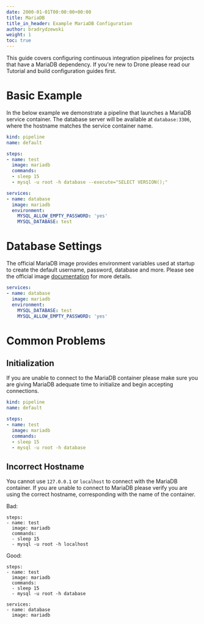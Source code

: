 ```yaml
---
date: 2000-01-01T00:00:00+00:00
title: MariaDB
title_in_header: Example MariaDB Configuration
author: bradrydzewski
weight: 1
toc: true
---
```


This guide covers configuring continuous integration pipelines for projects that have a MariaDB dependency. If you're new to Drone please read our Tutorial and build configuration guides first.

# Basic Example

In the below example we demonstrate a pipeline that launches a MariaDB service container. The database server will be available at `database:3306`, where the hostname matches the service container name.


```yaml {linenos=table,hl_lines=["11-16"]}
kind: pipeline
name: default

steps:
- name: test
  image: mariadb
  commands:
  - sleep 15
  - mysql -u root -h database --execute="SELECT VERSION();"

services:
- name: database
  image: mariadb
  environment:
    MYSQL_ALLOW_EMPTY_PASSWORD: 'yes'
    MYSQL_DATABASE: test
```

# Database Settings

The official MariaDB image provides environment variables used at startup
to create the default username, password, database and more. Please see the
official image [documentation](https://hub.docker.com/_/mariadb/) for more details.


```yaml {linenos=table,linenostart=11,hl_lines=["4-6"]}
services:
- name: database
  image: mariadb
  environment:
    MYSQL_DATABASE: test
    MYSQL_ALLOW_EMPTY_PASSWORD: 'yes'
```

# Common Problems

## Initialization

If you are unable to connect to the MariaDB container please make sure you
are giving MariaDB adequate time to initialize and begin accepting
connections.

```yaml {linenos=table,hl_lines=["8"]}
kind: pipeline
name: default

steps:
- name: test
  image: mariadb
  commands:
  - sleep 15
  - mysql -u root -h database
```

## Incorrect Hostname

You cannot use `127.0.0.1` or `localhost` to connect with the MariaDB container. If you are unable to connect to MariaDB please verify you are using the correct hostname, corresponding with the name of the container. 

Bad:

```
steps:
- name: test
  image: mariadb
  commands:
  - sleep 15
  - mysql -u root -h localhost
```

Good:

```
steps:
- name: test
  image: mariadb
  commands:
  - sleep 15
  - mysql -u root -h database

services:
- name: database
  image: mariadb
```
